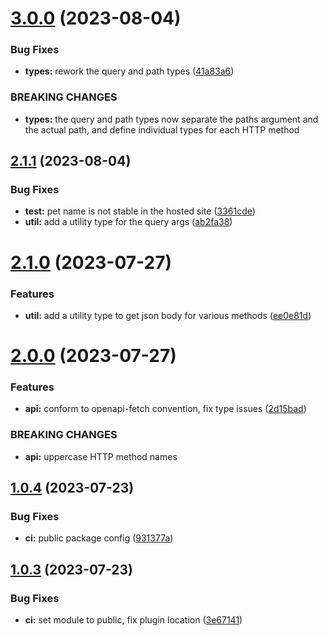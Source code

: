 # [3.0.0](https://github.com/openapi-typescript-infra/apollo-datasource-rest/compare/v2.1.1...v3.0.0) (2023-08-04)


### Bug Fixes

* **types:** rework the query and path types ([41a83a6](https://github.com/openapi-typescript-infra/apollo-datasource-rest/commit/41a83a6b33b6def50fea92f24585a1a2f7958983))


### BREAKING CHANGES

* **types:** the query and path types now separate the paths
argument and the actual path, and define individual types for each
HTTP method

## [2.1.1](https://github.com/openapi-typescript-infra/apollo-datasource-rest/compare/v2.1.0...v2.1.1) (2023-08-04)


### Bug Fixes

* **test:** pet name is not stable in the hosted site ([3361cde](https://github.com/openapi-typescript-infra/apollo-datasource-rest/commit/3361cde9656f02aaedc6fc3c7527f52b6b7c90ae))
* **util:** add a utility type for the query args ([ab2fa38](https://github.com/openapi-typescript-infra/apollo-datasource-rest/commit/ab2fa38baf9a31726db497f4d149421a8e0dedf7))

# [2.1.0](https://github.com/openapi-typescript-infra/apollo-datasource-rest/compare/v2.0.0...v2.1.0) (2023-07-27)


### Features

* **util:** add a utility type to get json body for various methods ([ee0e81d](https://github.com/openapi-typescript-infra/apollo-datasource-rest/commit/ee0e81d430179946ae345f73833d67a7184bce5a))

# [2.0.0](https://github.com/openapi-typescript-infra/apollo-datasource-rest/compare/v1.0.4...v2.0.0) (2023-07-27)


### Features

* **api:** conform to openapi-fetch convention, fix type issues ([2d15bad](https://github.com/openapi-typescript-infra/apollo-datasource-rest/commit/2d15bad59de1a0e7fd7238799c57b2331da42ab9))


### BREAKING CHANGES

* **api:** uppercase HTTP method names

## [1.0.4](https://github.com/openapi-typescript-infra/apollo-datasource-rest/compare/v1.0.3...v1.0.4) (2023-07-23)


### Bug Fixes

* **ci:** public package config ([931377a](https://github.com/openapi-typescript-infra/apollo-datasource-rest/commit/931377a7897050643ca926dae339594fd5570104))

## [1.0.3](https://github.com/openapi-typescript-infra/apollo-datasource-rest/compare/v1.0.2...v1.0.3) (2023-07-23)


### Bug Fixes

* **ci:** set module to public, fix plugin location ([3e67141](https://github.com/openapi-typescript-infra/apollo-datasource-rest/commit/3e671419e369c5fdeb3893cc8d1a23200fe78ef6))
